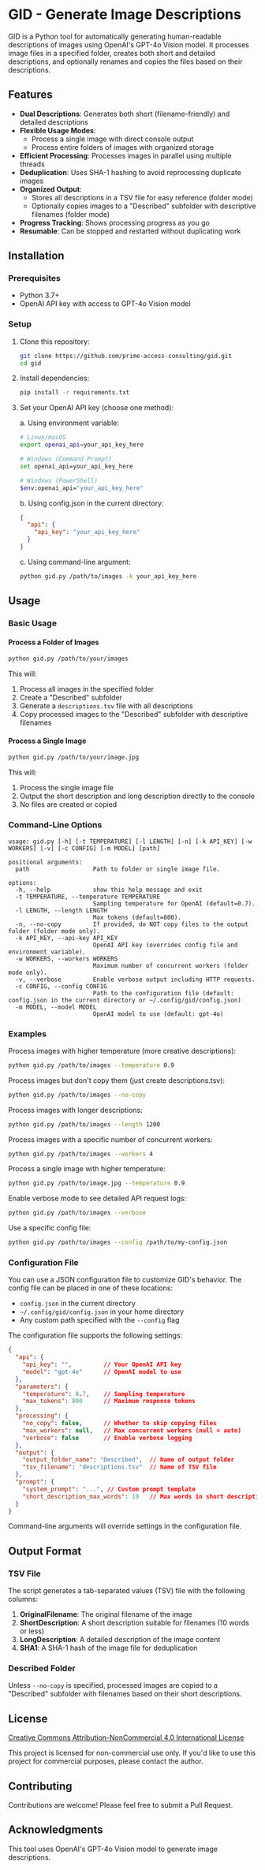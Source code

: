 # GID - Generate Image Descriptions

GID is a Python tool for automatically generating human-readable descriptions of images using OpenAI's GPT-4o Vision model. It processes image files in a specified folder, creates both short and detailed descriptions, and optionally renames and copies the files based on their descriptions.

## Features

- **Dual Descriptions**: Generates both short (filename-friendly) and detailed descriptions
- **Flexible Usage Modes**:
  - Process a single image with direct console output
  - Process entire folders of images with organized storage
- **Efficient Processing**: Processes images in parallel using multiple threads
- **Deduplication**: Uses SHA-1 hashing to avoid reprocessing duplicate images
- **Organized Output**: 
  - Stores all descriptions in a TSV file for easy reference (folder mode)
  - Optionally copies images to a "Described" subfolder with descriptive filenames (folder mode)
- **Progress Tracking**: Shows processing progress as you go
- **Resumable**: Can be stopped and restarted without duplicating work

## Installation

### Prerequisites

- Python 3.7+
- OpenAI API key with access to GPT-4o Vision model

### Setup

1. Clone this repository:
   ```bash
   git clone https://github.com/prime-access-consulting/gid.git
   cd gid
   ```

2. Install dependencies:
   ```bash
   pip install -r requirements.txt
   ```

3. Set your OpenAI API key (choose one method):

   a. Using environment variable:
   ```bash
   # Linux/macOS
   export openai_api=your_api_key_here
   
   # Windows (Command Prompt)
   set openai_api=your_api_key_here
   
   # Windows (PowerShell)
   $env:openai_api="your_api_key_here"
   ```
   
   b. Using config.json in the current directory:
   ```json
   {
     "api": {
       "api_key": "your_api_key_here"
     }
   }
   ```
   
   c. Using command-line argument:
   ```bash
   python gid.py /path/to/images -k your_api_key_here
   ```

## Usage

### Basic Usage

#### Process a Folder of Images

```bash
python gid.py /path/to/your/images
```

This will:
1. Process all images in the specified folder
2. Create a "Described" subfolder
3. Generate a `descriptions.tsv` file with all descriptions
4. Copy processed images to the "Described" subfolder with descriptive filenames

#### Process a Single Image

```bash
python gid.py /path/to/your/image.jpg
```

This will:
1. Process the single image file
2. Output the short description and long description directly to the console
3. No files are created or copied

### Command-Line Options

```
usage: gid.py [-h] [-t TEMPERATURE] [-l LENGTH] [-n] [-k API_KEY] [-w WORKERS] [-v] [-c CONFIG] [-m MODEL] [path]

positional arguments:
  path                  Path to folder or single image file.

options:
  -h, --help            show this help message and exit
  -t TEMPERATURE, --temperature TEMPERATURE
                        Sampling temperature for OpenAI (default=0.7).
  -l LENGTH, --length LENGTH
                        Max tokens (default=800).
  -n, --no-copy         If provided, do NOT copy files to the output folder (folder mode only).
  -k API_KEY, --api-key API_KEY
                        OpenAI API key (overrides config file and environment variable).
  -w WORKERS, --workers WORKERS
                        Maximum number of concurrent workers (folder mode only).
  -v, --verbose         Enable verbose output including HTTP requests.
  -c CONFIG, --config CONFIG
                        Path to the configuration file (default: config.json in the current directory or ~/.config/gid/config.json)
  -m MODEL, --model MODEL
                        OpenAI model to use (default: gpt-4o)
```

### Examples

Process images with higher temperature (more creative descriptions):
```bash
python gid.py /path/to/images --temperature 0.9
```

Process images but don't copy them (just create descriptions.tsv):
```bash
python gid.py /path/to/images --no-copy
```

Process images with longer descriptions:
```bash
python gid.py /path/to/images --length 1200
```

Process images with a specific number of concurrent workers:
```bash
python gid.py /path/to/images --workers 4
```

Process a single image with higher temperature:
```bash
python gid.py /path/to/image.jpg --temperature 0.9
```

Enable verbose mode to see detailed API request logs:
```bash
python gid.py /path/to/images --verbose
```

Use a specific config file:
```bash
python gid.py /path/to/images --config /path/to/my-config.json
```

### Configuration File

You can use a JSON configuration file to customize GID's behavior. The config file can be placed in one of these locations:
- `config.json` in the current directory
- `~/.config/gid/config.json` in your home directory
- Any custom path specified with the `--config` flag

The configuration file supports the following settings:

```json
{
  "api": {
    "api_key": "",         // Your OpenAI API key
    "model": "gpt-4o"      // OpenAI model to use
  },
  "parameters": {
    "temperature": 0.7,    // Sampling temperature
    "max_tokens": 800      // Maximum response tokens
  },
  "processing": {
    "no_copy": false,      // Whether to skip copying files
    "max_workers": null,   // Max concurrent workers (null = auto)
    "verbose": false       // Enable verbose logging
  },
  "output": {
    "output_folder_name": "Described",  // Name of output folder
    "tsv_filename": "descriptions.tsv"  // Name of TSV file
  },
  "prompt": {
    "system_prompt": "...", // Custom prompt template
    "short_description_max_words": 10   // Max words in short description
  }
}
```

Command-line arguments will override settings in the configuration file.

## Output Format

### TSV File

The script generates a tab-separated values (TSV) file with the following columns:
1. **OriginalFilename**: The original filename of the image
2. **ShortDescription**: A short description suitable for filenames (10 words or less)
3. **LongDescription**: A detailed description of the image content
4. **SHA1**: A SHA-1 hash of the image file for deduplication

### Described Folder

Unless `--no-copy` is specified, processed images are copied to a "Described" subfolder with filenames based on their short descriptions.

## License

[Creative Commons Attribution-NonCommercial 4.0 International License](LICENSE)

This project is licensed for non-commercial use only. If you'd like to use this project for commercial purposes, please contact the author.

## Contributing

Contributions are welcome! Please feel free to submit a Pull Request.

## Acknowledgments

This tool uses OpenAI's GPT-4o Vision model to generate image descriptions.